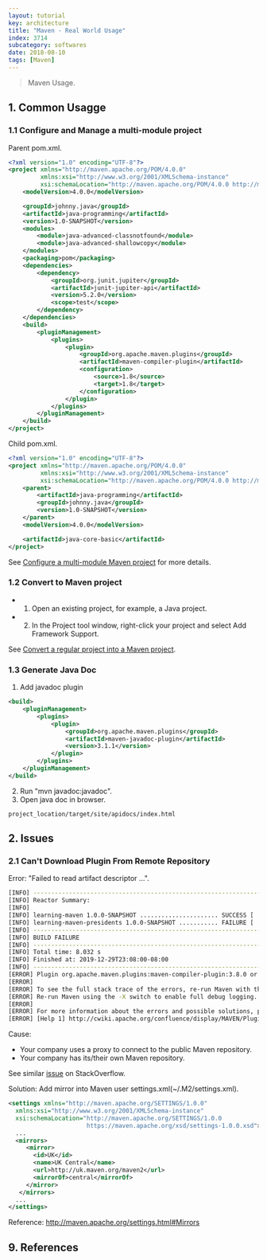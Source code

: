 ```yaml
---
layout: tutorial
key: architecture
title: "Maven - Real World Usage"
index: 3714
subcategory: softwares
date: 2018-08-10
tags: [Maven]
---
```


> Maven Usage.

## 1. Common Usagge
### 1.1 Configure and Manage a multi-module project
Parent pom.xml.
```xml
<?xml version="1.0" encoding="UTF-8"?>
<project xmlns="http://maven.apache.org/POM/4.0.0"
         xmlns:xsi="http://www.w3.org/2001/XMLSchema-instance"
         xsi:schemaLocation="http://maven.apache.org/POM/4.0.0 http://maven.apache.org/xsd/maven-4.0.0.xsd">
    <modelVersion>4.0.0</modelVersion>

    <groupId>johnny.java</groupId>
    <artifactId>java-programming</artifactId>
    <version>1.0-SNAPSHOT</version>
    <modules>
        <module>java-advanced-classnotfound</module>
        <module>java-advanced-shallowcopy</module>
    </modules>
    <packaging>pom</packaging>
    <dependencies>
        <dependency>
            <groupId>org.junit.jupiter</groupId>
            <artifactId>junit-jupiter-api</artifactId>
            <version>5.2.0</version>
            <scope>test</scope>
        </dependency>
    </dependencies>
    <build>
        <pluginManagement>
            <plugins>
                <plugin>
                    <groupId>org.apache.maven.plugins</groupId>
                    <artifactId>maven-compiler-plugin</artifactId>
                    <configuration>
                        <source>1.8</source>
                        <target>1.8</target>
                    </configuration>
                </plugin>
            </plugins>
        </pluginManagement>
    </build>
</project>
```
Child pom.xml.
```xml
<?xml version="1.0" encoding="UTF-8"?>
<project xmlns="http://maven.apache.org/POM/4.0.0"
         xmlns:xsi="http://www.w3.org/2001/XMLSchema-instance"
         xsi:schemaLocation="http://maven.apache.org/POM/4.0.0 http://maven.apache.org/xsd/maven-4.0.0.xsd">
    <parent>
        <artifactId>java-programming</artifactId>
        <groupId>johnny.java</groupId>
        <version>1.0-SNAPSHOT</version>
    </parent>
    <modelVersion>4.0.0</modelVersion>

    <artifactId>java-core-basic</artifactId>
</project>
```
See [Configure a multi-module Maven project﻿](https://www.jetbrains.com/help/idea/maven-support.html#maven_multi_module) for more details.

### 1.2 Convert to Maven project
* 1) Open an existing project, for example, a Java project.
* 2) In the Project tool window, right-click your project and select Add Framework Support.

See [Convert a regular project into a Maven project](https://www.jetbrains.com/help/idea/convert-a-regular-project-into-a-maven-project.html).

### 1.3 Generate Java Doc
1) Add javadoc plugin
```xml
<build>
    <pluginManagement>
        <plugins>
            <plugin>
                <groupId>org.apache.maven.plugins</groupId>
                <artifactId>maven-javadoc-plugin</artifactId>
                <version>3.1.1</version>
            </plugin>
        </plugins>
    </pluginManagement>
</build>
```
2) Run "mvn javadoc:javadoc".  
3) Open java doc in browser.
```raw
project_location/target/site/apidocs/index.html
```

## 2. Issues
### 2.1 Can't Download Plugin From Remote Repository
Error: "Failed to read artifact descriptor ...".
```sh
[INFO] ------------------------------------------------------------------------
[INFO] Reactor Summary:
[INFO]
[INFO] learning-maven 1.0.0-SNAPSHOT ...................... SUCCESS [  0.182 s]
[INFO] learning-maven-presidents 1.0.0-SNAPSHOT ........... FAILURE [  7.765 s]
[INFO] ------------------------------------------------------------------------
[INFO] BUILD FAILURE
[INFO] ------------------------------------------------------------------------
[INFO] Total time: 8.032 s
[INFO] Finished at: 2019-12-29T23:08:00-08:00
[INFO] ------------------------------------------------------------------------
[ERROR] Plugin org.apache.maven.plugins:maven-compiler-plugin:3.8.0 or one of its dependencies could not be resolved: Failed to read artifact descriptor for org.apache.maven.plugins:maven-compiler-plugin:jar:3.8.0: Could not transfer artifact org.apache.maven.plugins:maven-compiler-plugin:pom:3.8.0 from/to repoaws (https://repo.aws.ariba.com/libs-release-local): repo.aws.ariba.com: unknown error: Unknown host repo.aws.ariba.com: unknown error -> [Help 1]
[ERROR]
[ERROR] To see the full stack trace of the errors, re-run Maven with the -e switch.
[ERROR] Re-run Maven using the -X switch to enable full debug logging.
[ERROR]
[ERROR] For more information about the errors and possible solutions, please read the following articles:
[ERROR] [Help 1] http://cwiki.apache.org/confluence/display/MAVEN/PluginResolutionException
````
Cause:
* Your company uses a proxy to connect to the public Maven repository.
* Your company has its/their own Maven repository.

See similar [issue](https://stackoverflow.com/questions/41589002/failed-to-read-artifact-descriptor-for-org-apache-maven-pluginsmaven-source-plu) on StackOverflow.

Solution: Add mirror into Maven user settings.xml(~/.M2/settings.xml).
```xml
<settings xmlns="http://maven.apache.org/SETTINGS/1.0.0"
  xmlns:xsi="http://www.w3.org/2001/XMLSchema-instance"
  xsi:schemaLocation="http://maven.apache.org/SETTINGS/1.0.0
                      https://maven.apache.org/xsd/settings-1.0.0.xsd">
  ...
  <mirrors>
     <mirror>
       <id>UK</id>
       <name>UK Central</name>
       <url>http://uk.maven.org/maven2</url>
       <mirrorOf>central</mirrorOf>
     </mirror>
   </mirrors>
  ...
</settings>
```
Reference: http://maven.apache.org/settings.html#Mirrors


## 9. References
